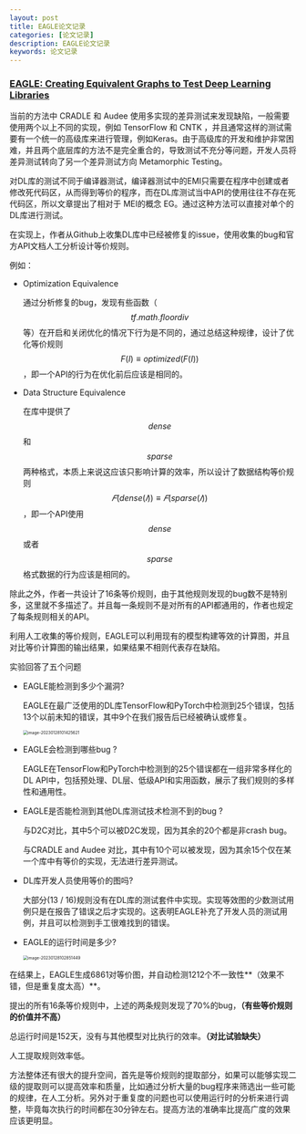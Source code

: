 ```yaml
---
layout: post
title: EAGLE论文记录
categories: [论文记录]
description: EAGLE论文记录
keywords: 论文记录
---
```




### [EAGLE: Creating Equivalent Graphs to Test Deep Learning Libraries][]

当前的方法中 CRADLE 和 Audee 使用多实现的差异测试来发现缺陷，一般需要使用两个以上不同的实现，例如 TensorFlow 和 CNTK ，并且通常这样的测试需要有一个统一的高级库来进行管理，例如Keras。由于高级库的开发和维护非常困难，并且两个底层库的方法不是完全重合的，导致测试不充分等问题，开发人员将差异测试转向了另一个差异测试方向 Metamorphic Testing。

对DL库的测试不同于编译器测试，编译器测试中的EMI只需要在程序中创建或者修改死代码区，从而得到等价的程序，而在DL库测试当中API的使用往往不存在死代码区，所以文章提出了相对于 MEI的概念 EG。通过这种方法可以直接对单个的DL库进行测试。

在实现上，作者从Github上收集DL库中已经被修复的issue，使用收集的bug和官方API文档人工分析设计等价规则。

例如：

* Optimization Equivalence

  通过分析修复的bug，发现有些函数（$$tf.math.floordiv$$ 等）在开启和关闭优化的情况下行为是不同的，通过总结这种规律，设计了优化等价规则 $$F(I)≡optimized(F(I))$$ ，即一个API的行为在优化前后应该是相同的。

* Data Structure Equivalence

  在库中提供了 $$dense$$ 和 $$sparse$$ 两种格式，本质上来说这应该只影响计算的效率，所以设计了数据结构等价规则 $$𝐹 (dense(𝐼)) ≡ 𝐹 (sparse(𝐼))$$ ，即一个API使用  $$dense$$ 或者 $$sparse$$ 格式数据的行为应该是相同的。

除此之外，作者一共设计了16条等价规则，由于其他规则发现的bug数不是特别多，这里就不多描述了。并且每一条规则不是对所有的API都通用的，作者也规定了每条规则相关的API。

利用人工收集的等价规则，EAGLE可以利用现有的模型构建等效的计算图，并且对比等价计算图的输出结果，如果结果不相则代表存在缺陷。

实验回答了五个问题

* EAGLE能检测到多少个漏洞?

  EAGLE在最广泛使用的DL库TensorFlow和PyTorch中检测到25个错误，包括13个以前未知的错误，其中9个在我们报告后已经被确认或修复。

  <img src="https://ningmo.oss-cn-beijing.aliyuncs.com/img/image-20230128101425621.png" alt="image-20230128101425621" style="zoom: 50%;" />

* EAGLE会检测到哪些bug ?

  EAGLE在TensorFlow和PyTorch中检测到的25个错误都在一组非常多样化的DL API中，包括预处理、DL层、低级API和实用函数，展示了我们规则的多样性和通用性。

* EAGLE是否能检测到其他DL库测试技术检测不到的bug ?

  与D2C对比，其中5个可以被D2C发现，因为其余的20个都是非crash bug。

  与CRADLE and Audee 对比，其中有10个可以被发现，因为其余15个仅在某一个库中有等价的实现，无法进行差异测试。

* DL库开发人员使用等价的图吗?

  大部分(13 / 16)规则没有在DL库的测试套件中实现。实现等效图的少数测试用例只是在报告了错误之后才实现的。这表明EAGLE补充了开发人员的测试用例，并且可以检测到手工很难找到的错误。

* EAGLE的运行时间是多少?

  <img src="https://ningmo.oss-cn-beijing.aliyuncs.com/img/image-20230128102851449.png" alt="image-20230128102851449" style="zoom:50%;" />



在结果上，EAGLE生成6861对等价图，并自动检测1212个不一致性**（效果不错，但是重复度太高）**。

提出的所有16条等价规则中，上述的两条规则发现了70%的bug，**（有些等价规则的价值并不高）**

总运行时间是152天，没有与其他模型对比执行的效率。**（对比试验缺失）**

人工提取规则效率低。



方法整体还有很大的提升空间，首先是等价规则的提取部分，如果可以能够实现二级的提取则可以提高效率和质量，比如通过分析大量的bug程序来筛选出一些可能的规律，在人工分析。另外对于重复度的问题也可以使用运行时的分析来进行调整，毕竟每次执行的时间都在30分钟左右。提高方法的准确率比提高广度的效果应该更明显。



[EAGLE: Creating Equivalent Graphs to Test Deep Learning Libraries]: https://ningmorain.github.io/files/EAGLE.pdf

